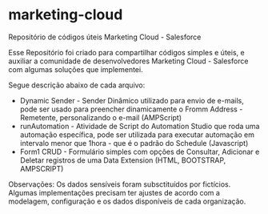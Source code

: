# marketing-cloud
Repositório de códigos úteis Marketing Cloud - Salesforce

Esse Repositório foi criado para compartilhar códigos simples e úteis, e auxiliar a comunidade de desenvolvedores Marketing Cloud - Salesforce com algumas soluções que implementei.

Segue descrição abaixo de cada arquivo:

- Dynamic Sender - Sender Dinâmico utilizado para envio de e-mails, pode ser usado para preencher dinamicamente o Fromm Address - Remetente, personalizando o e-mail (AMPScript)
- runAutomation - Atividade de Script do Automation Studio que roda uma automação específica, pode ser utilizada para executar automação em intervalo menor que 1hora - que é o padrão do Schedule (Javascript)
- Form1 CRUD - Formulário simples com opções de Consultar, Adicionar e Deletar registros de uma Data Extension (HTML, BOOTSTRAP, AMPSCRIPT)



Observações: Os dados sensíveis foram subsctituídos por fictícios. Algumas implementações precisam ter ajustes de acordo com a modelagem, configuração e os dados disponíveis de cada organização.
